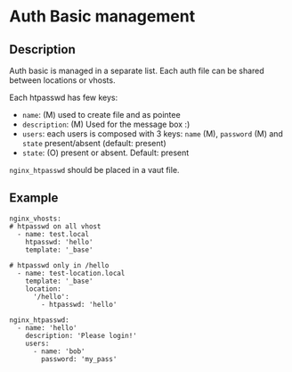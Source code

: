 Auth Basic management
=====================

Description
-----------

Auth basic is managed in a separate list. Each auth file can be shared between locations or vhosts.

Each htpasswd has few keys:

- `name`: (M) used to create file and as pointee
- `description`: (M) Used for the message box :)
- `users`: each users is composed with 3 keys: `name` (M), `password` (M) and `state` present/absent (default: present)
- `state`: (O) present or absent. Default: present

`nginx_htpasswd` should be placed in a vaut file.

Example
-------

```
nginx_vhosts:
# htpasswd on all vhost
  - name: test.local
    htpasswd: 'hello'
    template: '_base'

# htpasswd only in /hello
  - name: test-location.local
    template: '_base'
    location:
      '/hello':
        - htpasswd: 'hello'

nginx_htpasswd:
  - name: 'hello'
    description: 'Please login!'
    users:
      - name: 'bob'
        password: 'my_pass'
```
